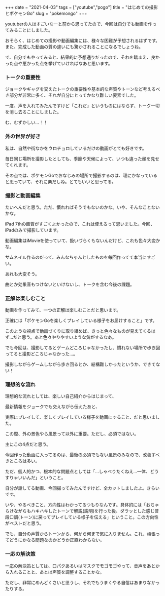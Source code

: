 +++
date = "2021-04-03"
tags = ["youtube","pogo"]
title = "はじめての撮影とポケモンGo"
slug = "pokemongo"
+++

youtuberの人はすごいなーと前から思ってたので、今回は自分でも動画を作ってみることにしました。

おそらく、はじめての撮影や動画編集には、様々な困難が予想されるはずです。また、完成した動画の質の違いにも驚かされることになるでしょうね。

で、自分でもやってみると、結果的に予想通りだったので、それを踏まえ、良かった点や悪かった点を挙げていければなあと思います。

### トークの重要性

ジョークやギャグを交えたトークの重要性や基本的な声質やトーンなど考えるべき部分が非常に多く、それが自分にとってかなり難しい要素でした。

一度、声を入れてみたんですけど「これだ」というものにはならず、トーク一切を消し去ることにしました。

む、むずかしい...！！

### 外の世界が好き

私は、自然や街なかをウロチョロしているだけの動画がとても好きです。

毎日同じ場所を撮影したとしても、季節や天候によって、いつも違った顔を見せてくれます。

その点では、ポケモンGoでおなじみの場所で撮影するのは、理にかなっていると思っていて、それに楽だしね。とてもいいと思ってる。

### 撮影と動画編集

たいへんだと思う。ただ、慣れればそうでもないのかな。いや、そんなことないかな。

iPad 7thの画質がすごくよかったので、これは使えるって思いました。今回、iPadのみで撮影しています。

動画編集はiMovieを使っていて、扱いづらくもないんだけど、これも色々大変かな。

サムネイル作るのだって、みんなちゃんとしたものを毎回作ってて本当にすごい。

あれも大変そう。

曲とか効果音もつけないといけないし、トークを含む今後の課題。

### 正解は楽しむこと

動画を作ってみて、一つの正解は楽しむことだと思います。

正確には「ポケモンGoを楽しくプレイしている様子をお届けすること」です。

このような視点で動画づくりに取り組めば、きっと色々なものが見えてくるはず...だと思う。あと色々やりやすいような気がするなあ。

でも今回は、撮影してるとゲームどころじゃなかったし、慣れない場所で歩き回ってると撮影どころじゃなかった...。

撮影しながらゲームしながら歩き回るとか、結構難しかったというか、できてない！

### 理想的な流れ

理想的な流れとしては、楽しい自己紹介からはじまって、

最新情報をジョークでも交えながら伝えたあと、

実際にプレイして、楽しくプレイしている様子を動画にすること、だと思いました。

この際、外の景色やら風景って以外に重要。ただし、必須ではない。

主にこの4点だと思う。

今回作った動画に入ってるのは、最後の必須でもない風景のみなので、改善すべきところは多い。

ただ、個人的かつ、根本的な問題点としては「...しゃべりたくねえ...一体、どうすりゃいいんだ」ということ。

自分が話してる動画、今回撮ってみたんですけど、全カットしましたよ。きらいです。

いや、やるべきこと、方向性はわかってるつもりなんです。具体的には「おちゃらけながらもハキハキしたトーンで解説(説明)を行った後、ダラッとした感じ普段口調(トーン)に戻ってプレイしている様子を伝える」ということ。この方向性がベストだと思う。

でも、自分の声質からトーンから、何から何まで気に入りません。これ、頑張ってどうにかなる問題なのかどうか正直わからない。

### 一応の解決策

一応の解決策としては、口パクあるいはマスクでモゴモゴやって、音声をあとから入れることと、あとは声質を調整することかな。

ただし、非常にめんどくさいと思うし、それでもうまくやる自信はあまりなかったりする。

